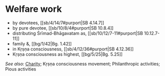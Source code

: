 # Welfare work

* by devotees, [[sb/4/14/7#purport|SB 4.14.7]]
* by pure devotee, [[sb/10/8/4#purport|SB 10.8.4]]
* distributing Śrīmad-Bhāgavatam as, [[sb/10/12/7-11#purport|SB 10.12.7-11]]
* family &, [[bg/1/42|Bg. 1.42]]
* in Kṛṣṇa consciousness, [[sb/4/12/36#purport|SB 4.12.36]]
* Kṛṣṇa consciousness as highest, [[bg/5/25|Bg. 5.25]]

*See also:* [Charity](entries/charity.md); Kṛṣṇa consciousness movement; Philanthropic activities; Pious activities
